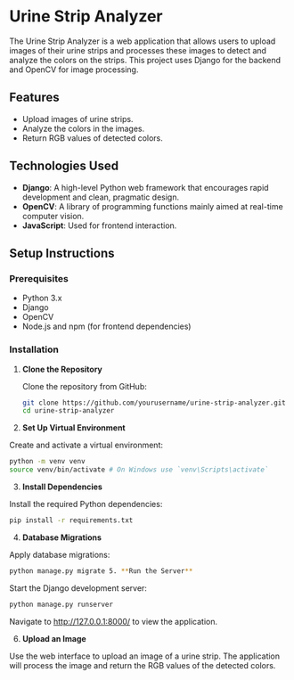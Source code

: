 # Urine Strip Analyzer

The Urine Strip Analyzer is a web application that allows users to upload images of their urine strips and processes these images to detect and analyze the colors on the strips. This project uses Django for the backend and OpenCV for image processing.

## Features

- Upload images of urine strips.
- Analyze the colors in the images.
- Return RGB values of detected colors.

## Technologies Used

- **Django**: A high-level Python web framework that encourages rapid development and clean, pragmatic design.
- **OpenCV**: A library of programming functions mainly aimed at real-time computer vision.
- **JavaScript**: Used for frontend interaction.

## Setup Instructions

### Prerequisites

- Python 3.x
- Django
- OpenCV
- Node.js and npm (for frontend dependencies)

### Installation

1. **Clone the Repository**

   Clone the repository from GitHub:

   ```bash
   git clone https://github.com/yourusername/urine-strip-analyzer.git
   cd urine-strip-analyzer

   ```

2. **Set Up Virtual Environment**

Create and activate a virtual environment:

```bash
python -m venv venv
source venv/bin/activate # On Windows use `venv\Scripts\activate`
```

3. **Install Dependencies**

Install the required Python dependencies:

```bash
pip install -r requirements.txt
```

4. **Database Migrations**

Apply database migrations:

```bash
python manage.py migrate 5. **Run the Server**
```

Start the Django development server:

```bash
python manage.py runserver
```

Navigate to http://127.0.0.1:8000/ to view the application.

6. **Upload an Image**

Use the web interface to upload an image of a urine strip. The application will process the image and return the RGB values of the detected colors.

